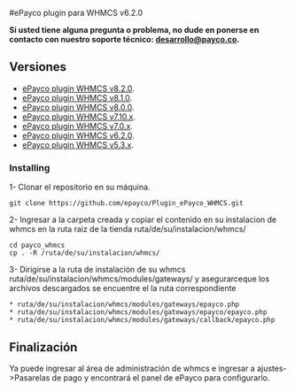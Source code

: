 #ePayco plugin para WHMCS v6.2.0

**Si usted tiene alguna pregunta o problema, no dude en ponerse en contacto con nuestro soporte técnico: desarrollo@payco.co.**


## Versiones
* [ePayco plugin WHMCS v8.2.0](https://github.com/epayco/Plugin_ePayco_WHMCS/releases/tag/v8.2.0).
* [ePayco plugin WHMCS v8.1.0](https://github.com/epayco/Plugin_ePayco_WHMCS/releases/tag/v8.1.0).
* [ePayco plugin WHMCS v8.0.0](https://github.com/epayco/Plugin_ePayco_WHMCS/releases/tag/v8.0.0).
* [ePayco plugin WHMCS v7.10.x](https://github.com/epayco/Plugin_ePayco_WHMCS/releases/tag/v7.10).
* [ePayco plugin WHMCS v7.0.x](https://github.com/epayco/Plugin_ePayco_WHMCS/releases/tag/7.0.x).
* [ePayco plugin WHMCS v6.2.0](https://github.com/epayco/Plugin_ePayco_WHMCS/releases/tag/6.2.0).
* [ePayco plugin WHMCS v5.3.x](https://github.com/epayco/Plugin_ePayco_WHMCS/releases/tag/5.3.x).


### Installing


1- Clonar el repositorio en su máquina.

```
git clone https://github.com/epayco/Plugin_ePayco_WHMCS.git
```
2- Ingresar a la carpeta creada y copiar el contenido en su instalacion de whmcs en la ruta raiz de la tienda  ruta/de/su/instalacion/whmcs/
```
cd payco_whmcs
cp . -R /ruta/de/su/instalacion/whmcs/
```
3- Dirigirse a la ruta de instalación de su whmcs ruta/de/su/instalacion/whmcs/modules/gateways/ y asegurarceque los archivos descargados se encuentre el la ruta correspondiente
```
* ruta/de/su/instalacion/whmcs/modules/gateways/epayco.php
* ruta/de/su/instalacion/whmcs/modules/gateways/epayco/epayco.php
* ruta/de/su/instalacion/whmcs/modules/gateways/callback/epayco.php
```

## Finalización

Ya puede ingresar al área de administración de whmcs e ingresar a ajustes->Pasarelas de pago y encontrará el panel de ePayco para configurarlo.